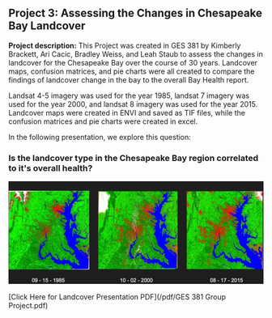 ## Project 3: Assessing the Changes in Chesapeake Bay Landcover

**Project description:** This Project was created in GES 381 by Kimberly Brackett, Ari Cacic, Bradley Weiss, and Leah Staub to assess the changes in landcover for the Chesapeake Bay over the course of 30 years. Landcover maps, confusion matrices, and pie charts were all created to compare the findings of landcover change in the bay to the overall Bay Health report.

Landsat 4-5 imagery was used for the year 1985, landsat 7 imagery was used for the year 2000, and landsat 8 imagery was used for the year 2015. Landcover maps were created in ENVI and saved as TIF files, while the confusion matrices and pie charts were created in excel. 

In the following presentation, we explore this question:

### Is the landcover type in the Chesapeake Bay region correlated to it's overall health? 


<img src="../images/chesapeake_landcover_changes.JPG?raw=true"/>

[Click Here for Landcover Presentation PDF](/pdf/GES 381 Group Project.pdf)
